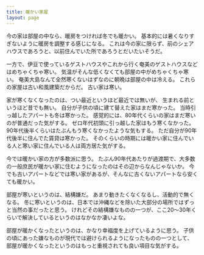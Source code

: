 ```yaml
---
title: 暖かい家屋
layout: page
---
```

今の家は部屋の中なら、暖房をつければ冬でも暖かい。
基本的には暑くなりすぎないように暖房を調整する感じになる。
これは今の家に限らず、前のシェアハウスであろうと、以前住んでいた所であろうとだいたいそうだ。

一方で、伊豆で使っているゲストハウスやこれから行く奄美のゲストハウスなどはめちゃくちゃ寒い。
気温がそんな低くなくても部屋の中がめちゃくちゃ寒い。
奄美大島なんて全然寒くないはずなのに朝晩は部屋の中は冷える。
これらの家屋は古い和風建築だからだ。
古い家は寒い。

家が寒くなくなったのは、つい最近というほど最近では無いが、
生まれる前というほど昔でも無い。
自分が子供の頃に建て替えた家はまだ寒かった。
当時引っ越したアパートも冬は寒かった。
感覚的には、80年代くらいの家はまだ寒いのが普通だった気がする。
ゼロ年代初頭に引っ越した家はもう寒くなかった。
90年代後半くらいはたぶんもう寒くなかったような気もする。
ただ自分が90年代後半に住んでた賃貸は寒かった。
そのくらいの時期には暖かい家に住んでいる人と寒い家に住んでいる人は両方居た気がする。

今では暖かい家の方が多数派に思う。
たぶん90年代あたりが過渡期で、大多数の一般庶民が暖かい家に住むようになったのはその辺からなんじゃないか。
今でも古いアパートなどでは寒い家があるが、そんなに古くないアパートなら安くても暖かい。

部屋が寒いというのは、結構嫌だ。
あまり動きたくなくなるし、活動的で無くなる。
冬に寒いというのは、日本では沖縄などを除いた大部分の場所ではずっと当然の事だったと思う。
けれどその結構嫌なものの一つが、ここ20〜30年くらいで解決しているというのはなかなか凄いよな。

部屋が暖かくなったというのは、かなり幸福度を上げているように思う。
子供の頃にあった嫌なものが現代では避けられるようになったものの一つとして、
部屋が暖かくなったというのはもっと重視されても良い項目な気がする。